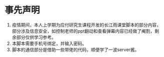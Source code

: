 # 事先声明
  1. 疫情期间，本人上学期为应付研究生课程开发的长江雨课堂脚本的部分内容，部分涉及信息安全，如控制老师的ppt翻动和查看弹幕内容已经做了阉割，剩余部分仅供学习参考。
  2. 本脚本需要手机号绑定，并输入密码。
  3. 脚本的通信部分是借助一些带佬的代码，顺便学了一波server酱。
